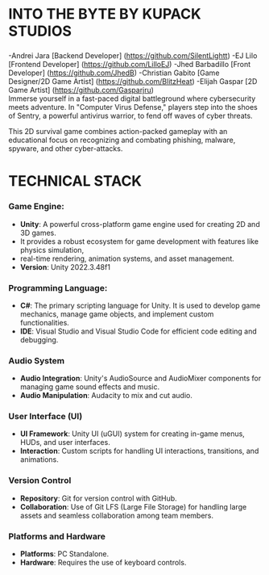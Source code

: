 # INTO THE BYTE BY KUPACK STUDIOS
###
-Andrei Jara [Backend Developer] (https://github.com/SilentLightt)
-EJ Lilo [Frontend Developer] (https://github.com/LilloEJ)
-Jhed Barbadillo [Front Developer] (https://github.com/JhedB)
-Christian Gabito [Game Designer/2D Game Artist] (https://github.com/BlitzHeat)
-Elijah Gaspar [2D Game Artist] (https://github.com/Gasparjru)
<br>
Immerse yourself in a fast-paced digital battleground where cybersecurity meets adventure. 
In "Computer Virus Defense," players step into the shoes of Sentry, a powerful antivirus warrior, 
to fend off waves of cyber threats. 

This 2D survival game combines action-packed gameplay with an educational 
focus on recognizing and combating phishing, malware, spyware, and other cyber-attacks.

# TECHNICAL STACK
### Game Engine:
- **Unity**: A powerful cross-platform game engine used for creating 2D and 3D games.
- It provides a robust ecosystem for game development with features like physics simulation,
- real-time rendering, animation systems, and asset management.
- **Version**: Unity 2022.3.48f1

### Programming Language:
- **C#**: The primary scripting language for Unity. It is used to develop game mechanics, manage game objects, and implement custom functionalities.
- **IDE**: Visual Studio and Visual Studio Code for efficient code editing and debugging.

### Audio System
- **Audio Integration**: Unity's AudioSource and AudioMixer components for managing game sound effects and music.
- **Audio Manipulation**: Audacity to mix and cut audio.

### User Interface (UI)
- **UI Framework**: Unity UI (uGUI) system for creating in-game menus, HUDs, and user interfaces.
- **Interaction**: Custom scripts for handling UI interactions, transitions, and animations.

### Version Control
- **Repository**: Git for version control with GitHub.
- **Collaboration**: Use of Git LFS (Large File Storage) for handling large assets and seamless collaboration among team members.

### Platforms and Hardware
- **Platforms**: PC Standalone.
- **Hardware**: Requires the use of keyboard controls.
